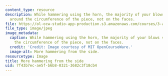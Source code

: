 ```yaml
---
content_type: resource
description: While hammering using the horn, the majority of your blows should be
  around the circumference of the piece, not on the faces.
file: https://ol-ocw-studio-app-production.s3.amazonaws.com/courses/3-a04-modern-blacksmithing-and-physical-metallurgy-fall-2008/7f43b7ecae5fb6b803213682c3f18cb4_067.jpg
file_type: image/jpeg
image_metadata:
  caption: While hammering using the horn, the majority of your blows should be around
    the circumference of the piece, not on the faces.
  credit: 'Credit: Image courtesy of MIT OpenCourseWare.'
  image-alt: More hammering from the side.
resourcetype: Image
title: More hammering from the side
uid: 7f43b7ec-ae5f-b6b8-0321-3682c3f18cb4
---
```

